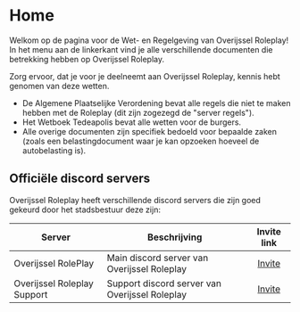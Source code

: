 # Home

Welkom op de pagina voor de Wet- en Regelgeving van Overijssel Roleplay!
In het menu aan de linkerkant vind je alle verschillende documenten die betrekking hebben op Overijssel Roleplay.

Zorg ervoor, dat je voor je deelneemt aan Overijssel Roleplay, kennis hebt genomen van deze wetten.

- De Algemene Plaatselijke Verordening bevat alle regels die niet te maken hebben met de Roleplay (dit zijn zogezegd de "server regels").
- Het Wetboek Tedeapolis bevat alle wetten voor de burgers.
- Alle overige documenten zijn specifiek bedoeld voor bepaalde zaken (zoals een belastingdocument waar je kan opzoeken hoeveel de autobelasting is).

## Officiële discord servers

Overijssel Roleplay heeft verschillende discord servers die zijn goed gekeurd door het stadsbestuur deze zijn:

| Server | Beschrijving | Invite link |
|---|---|:---:|
|Overijssel RolePlay| Main discord server van Overijssel Roleplay | [Invite](https://discord.gg/f5S45qcCMG) |
|Overijssel Roleplay Support| Support discord server van Overijssel Roleplay | [Invite](https://discord.gg/N3eyQjmGky) |